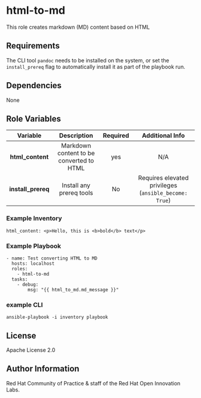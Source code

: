 html-to-md
==========

This role creates markdown (MD) content based on HTML

## Requirements
The CLI tool `pandoc` needs to be installed on the system, or set the `install_prereq` flag to automatically install it as part of the playbook run.

## Dependencies
None

## Role Variables

| Variable | Description | Required | Additional Info |
|:--------:|:-----------:|:--------:|:---------------:|
|**html_content**| Markdown content to be converted to HTML | yes | N/A |
|**install_prereq**| Install any prereq tools | No | Requires elevated privileges (`ansible_become: True`) |


### Example Inventory

```
html_content: <p>Hello, this is <b>bold</b> text</p>
```


### Example Playbook

```
- name: Test converting HTML to MD
  hosts: localhost
  roles:
    - html-to-md
  tasks:
    - debug:
        msg: "{{ html_to_md.md_message }}"
```

### example CLI

```
ansible-playbook -i inventory playbook 
```

License
-------

Apache License 2.0


Author Information
------------------

Red Hat Community of Practice & staff of the Red Hat Open Innovation Labs.
